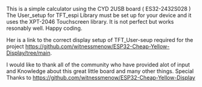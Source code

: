 This is a simple calculator using the CYD 2USB board ( ES32-2432S028 )
The User_setup for TFT_espi Library must be set up for your device and it uses the XPT-2046 Touchscreen library.
It is not perfect but works resonably well.
Happy coding.

Her is a link to the correct display setup of TFT_User-seup required for the project
https://github.com/witnessmenow/ESP32-Cheap-Yellow-Display/tree/main.

I would like to thank all of the community who have provided alot of input and Knowledge about this great little board and many other things.
Special Thanks to
https://github.com/witnessmenow/ESP32-Cheap-Yellow-Display
